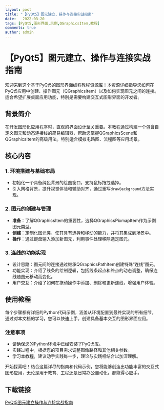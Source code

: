 ```yaml
---
layout: post
title: "【PyQt5】图元建立、操作与连接实战指南"
date:   2022-03-20
tags: [PyQt5,图形界面,示例,QGraphicsItem,教程]
comments: true
author: admin
---
```

# 【PyQt5】图元建立、操作与连接实战指南

欢迎来到这个基于PyQt5的图形界面编程教程资源库！本资源详细指导您如何在PyQt5应用中创建、操作图元（QGraphicsItem）以及如何实现图元之间的连接。适合希望扩展桌面应用功能，特别是需要构建交互式图形界面的开发者。

## 背景简介

在开发图形化应用程序时，直观的界面设计至关重要。本教程通过构建一个包含自定义图元和动态连接线的简易编辑器，帮助您掌握QGraphicsScene和QGraphicsItem的高级用法。特别适合模拟电路图、流程图等应用场景。

## 核心内容

### 1. 环境搭建与基础布局
- 初始化一个具备纯色背景的绘图窗口，支持鼠标拖拽选择。
- 引入网格背景，提升视觉体验和辅助对齐，通过重写`drawBackground`方法实现。

### 2. 图元的创建与管理
- **准备**：了解QGraphicsItem的重要性，选择QGraphicsPixmapItem作为示例图元类型。
- **创建**：定制化图元类，使其具有选择和移动的能力，并将其集成到场景中。
- **操作**：通过键盘输入添加新图元，利用事件处理移除选定图元。

### 3. 连线的功能实现
- 设计思路：图元间的连接通过继承QGraphicsPathItem创建特殊“连线”图元。
- 功能实现：介绍了线条的绘制逻辑，包括线条起点和终点的动态调整，确保连线随图元移动而变化。
- 用户交互：介绍了如何在拖动操作中添加、删除和更新连线，增强用户体验。

## 使用教程

每个步骤都有详细的Python代码示例，涵盖从环境配置到最终实现的所有细节。通过对本文档的学习，您可以快速上手，创建具备基本交互的图形界面应用。

### 注意事项

- 请确保您的Python环境中已经安装了PyQt5库。
- 实践过程中，根据您的项目需求调整图像路径和其他相关参数。
- 学习本教程，建议动手实践每一步，理论与实践相结合以加深理解。

开始探索吧！结合这篇详尽的指南和代码示例，您将能够创造出功能丰富的交互式图形应用，无论是用于教育、工程还是日常办公自动化，都能得心应手。

## 下载链接

[PyQt5图元建立操作与连接实战指南](https://pan.quark.cn/s/007e7928a9b7)